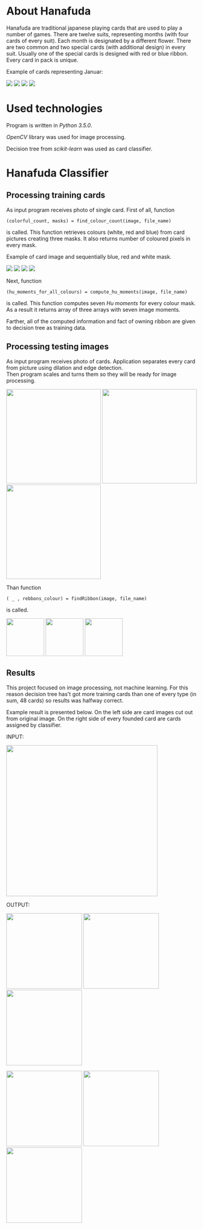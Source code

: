 About Hanafuda
==============

Hanafuda are traditional japanese playing cards that are used to play a number of games. There are twelve suits, representing months (with four cards of every suit). Each month is designated by a different flower. There are two common and two special cards (with additional design) in every suit. Usually one of the special cards is designed with red or blue ribbon. Every card in pack is unique.

Example of cards representing Januar:

![](https://github.com/aleker/PyHanafudaClassificator/blob/master/pictures/01-01pkt-0r-a.jpg)
![](https://github.com/aleker/PyHanafudaClassificator/blob/master/pictures/01-01pkt-0r-b.jpg)
![](https://github.com/aleker/PyHanafudaClassificator/blob/master/pictures/01-05pkt-1r.jpg)
![](https://github.com/aleker/PyHanafudaClassificator/blob/master/pictures/01-20pkt-0r.jpg)

Used technologies
=================
Program is written in _Python 3.5.0_. 

_OpenCV_ library was used for image processing.

Decision tree from _scikit-learn_ was used as card classifier.

Hanafuda Classifier
=======================

Processing training cards
-------------------------
As input program receives photo of single card. First of all, function 

```
(colorful_count, masks) = find_colour_count(image, file_name)
```
is called. This function retrieves colours (white, red and blue) from card pictures creating three masks. It also returns number of coloured pixels in every mask.  

Example of card image and sequentially blue, red and white mask.

![](https://github.com/aleker/PyHanafudaClassificator/blob/master/processing_examples/10-05pkt-2r.jpg)
![](https://github.com/aleker/PyHanafudaClassificator/blob/master/processing_examples/10-05pkt-2rb.jpg)
![](https://github.com/aleker/PyHanafudaClassificator/blob/master/processing_examples/10-05pkt-2rr.jpg)
![](https://github.com/aleker/PyHanafudaClassificator/blob/master/processing_examples/10-05pkt-2rw.jpg)

Next, function

```
(hu_moments_for_all_colours) = compute_hu_moments(image, file_name)
```
is called. This function computes seven _Hu moments_ for every colour mask. As a result it returns array of three arrays with seven image moments.

Farther, all of the computed information and fact of owning ribbon are given to decision tree as training data.

Processing testing images
-------------------------

As input program receives photo of cards. Application separates every card from picture using dilation and edge detection.  
Then program scales and turns them so they will be ready for image processing. 

<img src="https://github.com/aleker/PyHanafudaClassificator/blob/master/processing_examples/IMG_20161210_112547380.jpg" width="250"/> <img src="https://github.com/aleker/PyHanafudaClassificator/blob/master/processing_examples/P1110883.JPG" width="250"/> <img src="https://github.com/aleker/PyHanafudaClassificator/blob/master/processing_examples/P1110886.JPG" width="250"/>

Than function

```
( _ , rebbons_colour) = findRibbon(image, file_name)
```
is called.

<img src="https://github.com/aleker/PyHanafudaClassificator/blob/master/processing_examples/IMG_20161210_112743967.jpg" width="100"/> <img src="https://github.com/aleker/PyHanafudaClassificator/blob/master/processing_examples/0IMG_20161210_112743967b.jpg" width="100"/> <img src="https://github.com/aleker/PyHanafudaClassificator/blob/master/processing_examples/0IMG_20161210_112743967.jpg" width="100"/>

Results
-------

This project focused on image processing, not machine learning. For this reason decision tree has't got more training cards than one of every type (in sum, 48 cards) so results was halfway correct.

Example result is presented below. On the left side are card images cut out from original image.
On the right side of every founded card are cards assigned by classifier.

INPUT:

<img src="https://github.com/aleker/PyHanafudaClassificator/blob/master/processing_examples/P11108867.JPG" width="400">

OUTPUT:

<img src="https://github.com/aleker/PyHanafudaClassificator/blob/master/processing_examples/0P1110886.JPG" width="200"/> <img src="https://github.com/aleker/PyHanafudaClassificator/blob/master/processing_examples/1P1110886.JPG" width="200"/> <img src="https://github.com/aleker/PyHanafudaClassificator/blob/master/processing_examples/2P1110886.JPG" width="200"/> 

<img src="https://github.com/aleker/PyHanafudaClassificator/blob/master/processing_examples/3P1110886.JPG" width="200"/> <img src="https://github.com/aleker/PyHanafudaClassificator/blob/master/processing_examples/4P1110886.JPG" width="200"/> <img src="https://github.com/aleker/PyHanafudaClassificator/blob/master/processing_examples/5P1110886.JPG" width="200"/>


